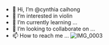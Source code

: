 - 👋 Hi, I’m @cynthia caihong
- 👀 I’m interested in violin
- 🌱 I’m currently learning ...
- 💞️ I’m looking to collaborate on ...
- 📫 How to reach me ...
![IMG_0003](https://github.com/cynthiacaihong/cynthiacaihong/assets/135607847/3b3c2b2a-0251-4ef3-ace7-ec085099e40b)

<!---
cynthiacaihong/cynthiacaihong is a ✨ special ✨ repository because its `README.md` (this file) appears on your GitHub profile.
You can click the Preview link to take a look at your changes.
--->
